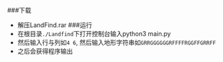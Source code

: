 ###下载
* 解压LandFind.rar
###运行
* 在根目录`./Landfind`下打开控制台输入python3 main.py
* 然后输入行与列如`4 6`,
然后输入地形字符串如`GRRGGGGGGRFFFFRGGFFGRRFF`
* 之后会获得程序输出
